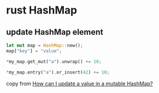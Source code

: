 # rust HashMap

## update HashMap element

``` rust
let mut map = HashMap::new();
map["key"] = "value";

*my_map.get_mut("a").unwrap() += 10;

*my_map.entry("a").or_insert(42) += 10;
```
copy from [How can I update a value in a mutable HashMap?](https://stackoverflow.com/questions/30414424/how-can-i-update-a-value-in-a-mutable-hashmap)
